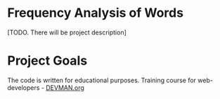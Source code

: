 # Frequency Analysis of Words

[TODO. There will be project description]

# Project Goals

The code is written for educational purposes. Training course for web-developers - [DEVMAN.org](https://devman.org)
